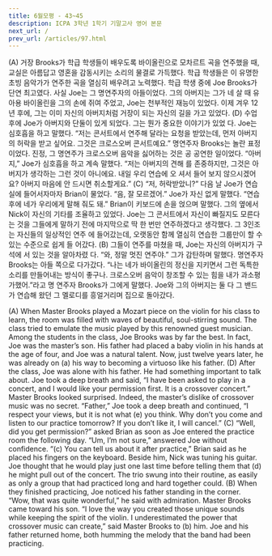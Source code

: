 ```yaml
---
title: 6월모평 - 43~45
description: ICPA 3학년 1학기 기말고사 영어 본문
next_url: /
prev_url: /articles/97.html
---
```


(A) 거장 Brooks가 학급 학생들이 배우도록 바이올린으로 모차르트 곡을 연주했을 때, 교실은 아름답고 영혼을 감동시키는 소리의 물결로 가득했다. 학급 학생들은 이 유명한 초빙 음악가가 연주한 곡을 열심히 배우려고 노력했다. 학급 학생 중에 Joe Brooks가 단연 최고였다. 사실 Joe는 그 명연주자의 아들이었다. 그의 아버지는 그가 네 살 때 유아용 바이올린을 그의 손에 쥐여 주었고, Joe는 천부적인 재능이 있었다. 이제 겨우 12년 후에, 그는 이미 자신의 아버지처럼 거장이 되는 자신의 길을 가고 있었다. (D) 수업 후에 Joe가 아버지와 단둘이 있게 되었다. 그는 뭔가 중요한 이야기가 있었 다. Joe는 심호흡을 하고 말했다. “저는 콘서트에서 연주해 달라는 요청을 받았는데, 먼저 아버지의 허락을 받고 싶어요. 그것은 크로스오버 콘서트예요.” 명연주자 Brooks는 놀란 표정이었다. 진정, 그 명연주가 크로스오버 음악을 싫어하는 것은 공 공연한 일이었다. “아버지,” Joe가 심호흡을 하고 계속 말했다. “저는 아버지의 견해 를 존중하지만, 그것은 아버지가 생각하는 그런 것이 아니에요. 내일 우리 연습에 오 셔서 들어 보지 않으시겠어요? 아버지 마음에 안 드시면 취소할게요.” (C) “저, 허락받았니?” 다음 날 Joe가 연습실에 들어서자마자 Brian이 물었다. “음, 잘 모르겠어.” Joe가 자신 없게 말했다. “연습 후에 네가 우리에게 말해 줘도 돼.” Brian이 키보드에 손을 얹으며 말했다. 그의 옆에서 Nick이 자신의 기타를 조율하고 있었다. Joe는 그 콘서트에서 자신이 빠질지도 모른다는 것을 그들에게 말하기 전에 마지막으로 딱 한 번만 연주하겠다고 생각했다. 그 3인조는 자신들의 일상적인 연주 에 들어갔는데, 오랫동안 함께 열심히 연습한 그룹만이 할 수 있는 수준으로 쉽게 들 어갔다. (B) 그들이 연주를 마쳤을 때, Joe는 자신의 아버지가 구석에 서 있는 것을 알아차렸 다. “와, 정말 멋진 연주야.” 그가 감탄하며 말했다. 명연주자 Brooks는 아들 쪽으로 다가갔다. “나는 네가 바이올린의 정신을 지키면서 그런 독특한 소리를 만들어내는 방식이 좋구나. 크로스오버 음악이 창조할 수 있는 힘을 내가 과소평가했어.”라고 명 연주자 Brooks가 그에게 말했다. Joe와 그의 아버지는 둘 다 그 밴드가 연습해 왔던 그 멜로디를 흥얼거리며 집으로 돌아갔다.

(A) When Master Brooks played a Mozart piece on the violin for his class to learn, the room was filled with waves of beautiful, soul-stirring sound. The class tried to emulate the music played by this renowned guest musician. Among the students in the class, Joe Brooks was by far the best. In fact, Joe was the master’s son. His father had placed a baby violin in his hands at the age of four, and Joe was a natural talent. Now, just twelve years later, he was already on (a) his way to becoming a virtuoso like his father. (D) After the class, Joe was alone with his father. He had something important to talk about. Joe took a deep breath and said, “I have been asked to play in a concert, and I would like your permission first. It is a crossover concert.” Master Brooks looked surprised. Indeed, the master’s dislike of crossover music was no secret. “Father,” Joe took a deep breath and continued, “I respect your views, but it is not what (e) you think. Why don’t you come and listen to our practice tomorrow? If you don’t like it, I will cancel.” (C) “Well, did you get permission?” asked Brian as soon as Joe entered the practice room the following day. “Um, I’m not sure,” answered Joe without confidence. “(c) You can tell us about it after practice,” Brian said as he placed his fingers on the keyboard. Beside him, Nick was tuning his guitar. Joe thought that he would play just one last time before telling them that (d) he might pull out of the concert. The trio swung into their routine, as easily as only a group that had practiced long and hard together could. (B) When they finished practicing, Joe noticed his father standing in the corner. “Wow, that was quite wonderful,” he said with admiration. Master Brooks came toward his son. “I love the way you created those unique sounds while keeping the spirit of the violin. I underestimated the power that crossover music can create,” said Master Brooks to (b) him. Joe and his father returned home, both humming the melody that the band had been practicing.
